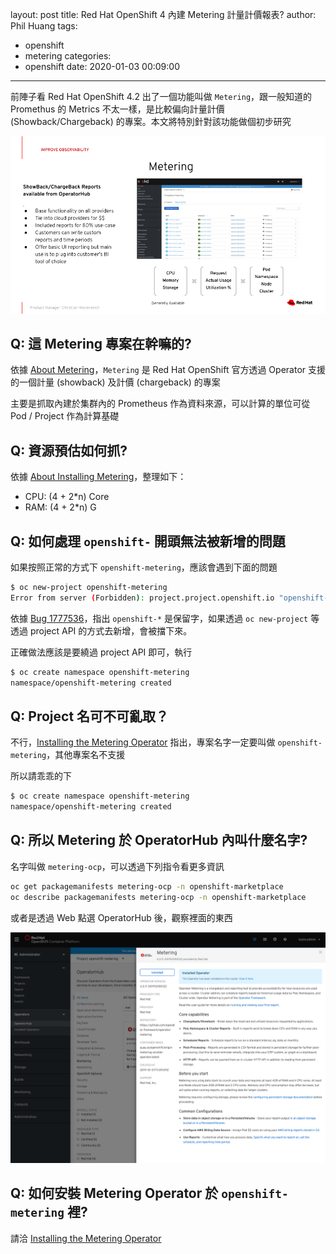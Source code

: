 layout: post
title: Red Hat OpenShift 4 內建 Metering 計量計價報表?
author: Phil Huang
tags:
  - openshift
  - metering
categories:
  - openshift
date: 2020-01-03 00:09:00
---

前陣子看 Red Hat OpenShift 4.2 出了一個功能叫做 `Metering`，跟一般知道的 Promethus 的 Metrics 不太一樣，是比較偏向計量計價 (Showback/Chargeback) 的專案。本文將特別針對該功能做個初步研究

![](../images/metering-1.png)

<!--more-->

## Q: 這 Metering 專案在幹嘛的?

依據 [About Metering][4]，`Metering` 是 Red Hat OpenShift 官方透過 Operator 支援的一個計量 (showback) 及計價 (chargeback) 的專案

主要是抓取內建於集群內的 Prometheus 作為資料來源，可以計算的單位可從 Pod / Project 作為計算基礎

## Q: 資源預估如何抓?

依據 [About Installing Metering][5]，整理如下：

- CPU: (4 + 2*n) Core
- RAM: (4 + 2*n) G

## Q: 如何處理 `openshift-` 開頭無法被新增的問題

如果按照正常的方式下 `openshift-metering`，應該會遇到下面的問題

```bash
$ oc new-project openshift-metering
Error from server (Forbidden): project.project.openshift.io "openshift-metering" is forbidden: cannot request a project starting with "openshift-"
```

依據 [Bug 1777536][2]，指出 `openshift-*` 是保留字，如果透過 `oc new-project` 等透過 project API 的方式去新增，會被擋下來。

正確做法應該是要繞過 project API 即可，執行
```bash
$ oc create namespace openshift-metering
namespace/openshift-metering created
```

## Q: Project 名可不可亂取？

不行，[Installing the Metering Operator][3] 指出，專案名字一定要叫做 `openshift-metering`，其他專案名不支援

所以請乖乖的下

```bash
$ oc create namespace openshift-metering
namespace/openshift-metering created
```

## Q: 所以 Metering 於 OperatorHub 內叫什麼名字?

名字叫做 `metering-ocp`，可以透過下列指令看更多資訊

```bash
oc get packagemanifests metering-ocp -n openshift-marketplace
oc describe packagemanifests metering-ocp -n openshift-marketplace
```

或者是透過 Web 點選 OperatorHub 後，觀察裡面的東西

![](../images/metering-2.png)

## Q: 如何安裝 Metering Operator 於 `openshift-metering` 裡?

請洽 [Installing the Metering Operator][6]


## 


[1]: https://docs.openshift.com/container-platform/4.2/metering/metering-installing-metering.html
[2]: https://bugzilla.redhat.com/show_bug.cgi?id=1777536
[3]: https://docs.openshift.com/container-platform/4.2/metering/metering-installing-metering.html#metering-install-operator_installing-metering
[4]: https://docs.openshift.com/container-platform/4.2/metering/metering-about-metering.html
[5]: https://docs.openshift.com/container-platform/4.2/metering/metering-about-installing-metering.html
[6]: https://docs.openshift.com/container-platform/4.2/metering/metering-installing-metering.html#metering-install-operator_installing-metering